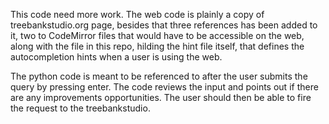 This code need more work. The web code is plainly a copy of treebankstudio.org page, besides that three references has been added to it, two to CodeMirror files that would have to be accessible on the web, along with the file in this repo, hilding the hint file itself, that defines the autocompletion hints when a user is using the web.

The python code is meant to be referenced to after the user submits the query by pressing enter. The code reviews the input and points out if there are any improvements opportunities. The user should then be able to fire the request to the treebankstudio.
